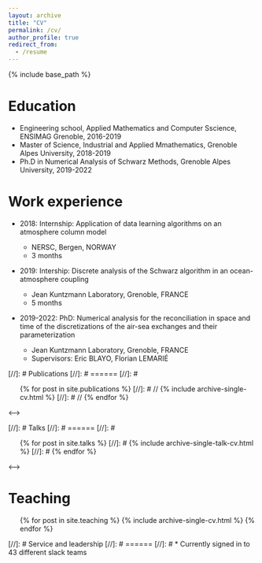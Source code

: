 ```yaml
---
layout: archive
title: "CV"
permalink: /cv/
author_profile: true
redirect_from:
  - /resume
---
```


{% include base_path %}

Education
======
* Engineering school, Applied Mathematics and Computer Sscience, ENSIMAG Grenoble, 2016-2019
* Master of Science, Industrial and Applied Mmathematics, Grenoble Alpes University, 2018-2019
* Ph.D in Numerical Analysis of Schwarz Methods, Grenoble Alpes University, 2019-2022

Work experience
======
* 2018: Internship: Application of data learning algorithms on an atmosphere column model
  * NERSC, Bergen, NORWAY
  * 3 months

* 2019: Intership: Discrete analysis of the Schwarz algorithm in an ocean-atmosphere coupling
  * Jean Kuntzmann Laboratory, Grenoble, FRANCE
  * 5 months
  
* 2019-2022: PhD: Numerical analysis for the reconciliation in space and time of the discretizations of the air-sea exchanges and their parameterization
  * Jean Kuntzmann Laboratory, Grenoble, FRANCE
  * Supervisors: Eric BLAYO, Florian LEMARIÉ
  
[//]: # Publications
[//]: # ======
[//]: # <!--> <ul>{% for post in site.publications %}
[//]: # //   {% include archive-single-cv.html %}
[//]: # // {% endfor %}</ul><-->
  
[//]: # Talks
[//]: # ======
[//]: # <!--> <ul>{% for post in site.talks %}
[//]: #    {% include archive-single-talk-cv.html %}
[//]: #  {% endfor %}</ul> <-->
  
Teaching
======
  <ul>{% for post in site.teaching %}
    {% include archive-single-cv.html %}
  {% endfor %}</ul>
  
[//]: # Service and leadership
[//]: # ======
[//]: # * Currently signed in to 43 different slack teams
